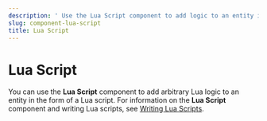 ```yaml
---
description: ' Use the Lua Script component to add logic to an entity in &ALY;. '
slug: component-lua-script
title: Lua Script
---
```

# Lua Script<a name="component-lua-script"></a>

You can use the **Lua Script** component to add arbitrary Lua logic to an entity in the form of a Lua script\. For information on the **Lua Script** component and writing Lua scripts, see [Writing Lua Scripts](/docs/userguide/scripting/lua/intro.md)\.